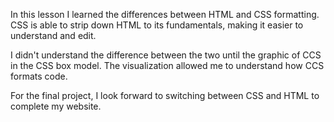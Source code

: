 In this lesson I learned the differences between HTML and CSS formatting. CSS is able to strip down HTML to its fundamentals, making it easier to understand and edit.

I didn't understand the difference between the two until the graphic of CCS in the CSS box model. The visualization allowed me to understand how CCS formats code.

For the final project, I look forward to switching between CSS and HTML to complete my website. 